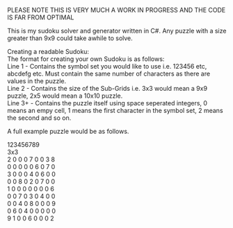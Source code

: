 PLEASE NOTE THIS IS VERY MUCH A WORK IN PROGRESS AND THE CODE IS FAR FROM OPTIMAL  
  
This is my sudoku solver and generator written in C#.  Any puzzle with a size greater than 9x9 could take awhile to solve.  
  
Creating a readable Sudoku:  
The format for creating your own Sudoku is as follows:  
Line 1 - Contains the symbol set you would like to use i.e. 123456 etc, abcdefg etc.  Must contain the same number of characters as there are values in the puzzle.  
Line 2 - Contains the size of the Sub-Grids i.e. 3x3 would mean a 9x9 puzzle, 2x5 would mean a 10x10 puzzle.  
Line 3+ - Contains the puzzle itself using space seperated integers, 0 means an empy cell, 1 means the first character in the symbol set, 2 means the second and so on.  
  
A full example puzzle would be as follows.  
  
123456789  
3x3  
2 0 0 0 7 0 0 3 8  
0 0 0 0 0 6 0 7 0  
3 0 0 0 4 0 6 0 0  
0 0 8 0 2 0 7 0 0  
1 0 0 0 0 0 0 0 6  
0 0 7 0 3 0 4 0 0  
0 0 4 0 8 0 0 0 9  
0 6 0 4 0 0 0 0 0  
9 1 0 0 6 0 0 0 2  
